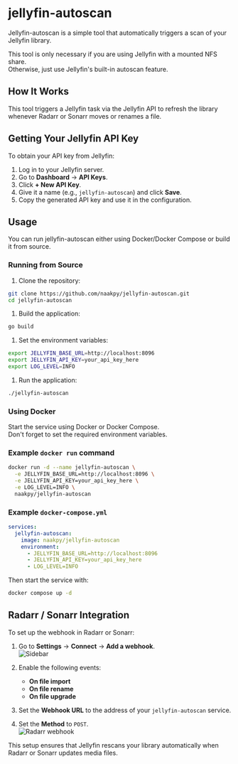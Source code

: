 # jellyfin-autoscan

Jellyfin-autoscan is a simple tool that automatically triggers a scan of your Jellyfin library.

This tool is only necessary if you are using Jellyfin with a mounted NFS share.  
Otherwise, just use Jellyfin's built-in autoscan feature.

## How It Works

This tool triggers a Jellyfin task via the Jellyfin API to refresh the library whenever Radarr or Sonarr moves or renames a file.

## Getting Your Jellyfin API Key

To obtain your API key from Jellyfin:

1. Log in to your Jellyfin server.
2. Go to **Dashboard** → **API Keys**.
3. Click **+ New API Key**.
4. Give it a name (e.g., `jellyfin-autoscan`) and click **Save**.
5. Copy the generated API key and use it in the configuration.

## Usage

You can run jellyfin-autoscan either using Docker/Docker Compose or build it from source.

### Running from Source

1. Clone the repository:

```bash
git clone https://github.com/naakpy/jellyfin-autoscan.git
cd jellyfin-autoscan
```

1. Build the application:

```bash
go build
```

1. Set the environment variables:

```bash
export JELLYFIN_BASE_URL=http://localhost:8096
export JELLYFIN_API_KEY=your_api_key_here
export LOG_LEVEL=INFO
```

1. Run the application:

```bash
./jellyfin-autoscan
```

### Using Docker

Start the service using Docker or Docker Compose.  
Don't forget to set the required environment variables.

### Example `docker run` command

```bash
docker run -d --name jellyfin-autoscan \
  -e JELLYFIN_BASE_URL=http://localhost:8096 \
  -e JELLYFIN_API_KEY=your_api_key_here \
  -e LOG_LEVEL=INFO \
  naakpy/jellyfin-autoscan
```

### Example `docker-compose.yml`

```yaml
services:
  jellyfin-autoscan:
    image: naakpy/jellyfin-autoscan
    environment:
      - JELLYFIN_BASE_URL=http://localhost:8096
      - JELLYFIN_API_KEY=your_api_key_here
      - LOG_LEVEL=INFO
```

Then start the service with:

```bash
docker compose up -d
```

## Radarr / Sonarr Integration

To set up the webhook in Radarr or Sonarr:

1. Go to **Settings** → **Connect** → **Add a webhook**.  
   ![Sidebar](./docs/sidebar.png)

1. Enable the following events:

   - **On file import**
   - **On file rename**
   - **On file upgrade**

1. Set the **Webhook URL** to the address of your `jellyfin-autoscan` service.

1. Set the **Method** to `POST`.  
   ![Radarr webhook](./docs/radarr.png)

This setup ensures that Jellyfin rescans your library automatically when Radarr or Sonarr updates media files.
